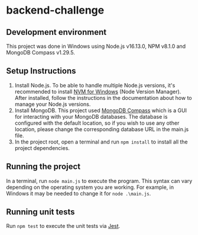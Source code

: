 # backend-challenge

## Development environment

This project was done in Windows using Node.js v16.13.0, NPM v8.1.0 and MongoDB Compass v1.29.5.

## Setup Instructions

1) Install Node.js. To be able to handle multiple Node.js versions, it's recommended to install [NVM for Windows](https://github.com/coreybutler/nvm-windows) (Node Version Manager). After installed, follow the instructions in the documentation about how to manage your Node.js versions.
2) Install MongoDB. This project used [MongoDB Compass](https://www.mongodb.com/try/download/community) which is a GUI for interacting with your MongoDB databases. The database is configured with the default location, so if you wish to use any other location, please change the corresponding database URL in the main.js file.
3) In the project root, open a terminal and run `npm install` to install all the project dependencies.

## Running the project

In a terminal, run `node main.js` to execute the program. This syntax can vary depending on the operating system you are working. For example, in Windows it may be needed to change it for `node .\main.js`.


## Running unit tests

Run `npm test` to execute the unit tests via [Jest](https://jestjs.io).
